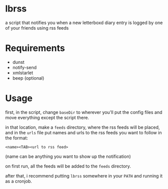# lbrss
a script that notifies you when a new letterboxd diary entry is logged by one of your friends using rss feeds

# Requirements
- dunst
- notify-send
- xmlstarlet
- beep (optional)

# Usage
first, in the script, change `baseDir` to wherever you'll put the config files and move everything except the script there.

in that location, make a `feeds` directory, where the rss feeds will be placed, and in the `urls` file put names and urls to the rss feeds you want to follow in the format:

`<name><TAB><url to rss feed>`

(name can be anything you want to show up the notification)

on first run, all the feeds will be added to the `feeds` directory.

after that, i recommend putting `lbrss` somewhere in your `PATH` and running it as a cronjob.
